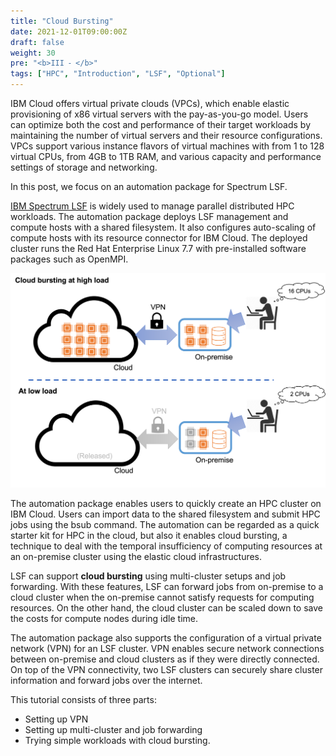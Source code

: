 ```yaml
---
title: "Cloud Bursting"
date: 2021-12-01T09:00:00Z
draft: false
weight: 30
pre: "<b>III ⁃ </b>"
tags: ["HPC", "Introduction", "LSF", "Optional"]
---
```


IBM Cloud offers virtual private clouds (VPCs), which enable elastic provisioning of x86 virtual servers with the pay-as-you-go model. Users can optimize both the cost and performance of their target workloads by maintaining the number of virtual servers and their resource configurations. VPCs support various instance flavors of virtual machines with from 1 to 128 virtual CPUs, from 4GB to 1TB RAM, and various capacity and performance settings of storage and networking.

In this post, we focus on an automation package for Spectrum LSF.

[IBM Spectrum LSF](https://www.ibm.com/cloud/blog/announcements/ibm-spectrum-lsf-is-now-available-on-ibm-cloud) is widely used to manage parallel distributed HPC workloads. The automation package deploys LSF management and compute hosts with a shared filesystem. It also configures auto-scaling of compute hosts with its resource connector for IBM Cloud. The deployed cluster runs the Red Hat Enterprise Linux 7.7 with pre-installed software packages such as OpenMPI.

![bursting](bursting.png)
<!--{{< figure src="/images/bursting/bursting.png" alt="bursting" width="640px" >}}-->

The automation package enables users to quickly create an HPC cluster on IBM Cloud. Users can import data to the shared filesystem and submit HPC jobs using the bsub command. The automation can be regarded as a quick starter kit for HPC in the cloud, but also it enables cloud bursting, a technique to deal with the temporal insufficiency of computing resources at an on-premise cluster using the elastic cloud infrastructures.

LSF can support **cloud bursting** using multi-cluster setups and job forwarding. With these features, LSF can forward jobs from on-premise to a cloud cluster when the on-premise cannot satisfy requests for computing resources. On the other hand, the cloud cluster can be scaled down to save the costs for compute nodes during idle time.

The automation package also supports the configuration of a virtual private network (VPN) for an LSF cluster. VPN enables secure network connections between on-premise and cloud clusters as if they were directly connected. On top of the VPN connectivity, two LSF clusters can securely share cluster information and forward jobs over the internet.

This tutorial consists of three parts:
* Setting up VPN
* Setting up multi-cluster and job forwarding
* Trying simple workloads with cloud bursting.
